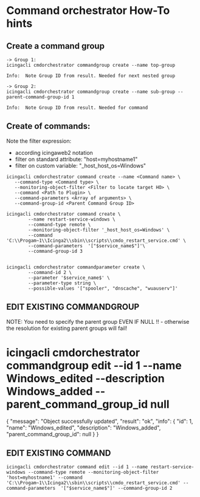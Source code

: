 # Command orchestrator How-To hints

## Create a command group

```
-> Group 1:
icingacli cmdorchestrator commandgroup create --name top-group 

Info:  Note Group ID from result. Needed for next nested group

-> Group 2:
icingacli cmdorchestrator commandgroup create --name sub-group --parent-command-group-id 1

Info:  Note Group ID from result. Needed for command
```

## Create of commands:

Note the filter expression: 
- according icingaweb2 notation
- filter on standard attribute: "host=myhostname1"
- filter on custom variable: "_host_host_os=Windows"
```
icingacli cmdorchestrator command create --name <Command name> \
   --command-type <Command type> \
   --monitoring-object-filter <Filter to locate target HO> \
   --command <Path to Plugin> \
   --command-parameters <Array of arguments> \
   --command-group-id <Parent Command Group ID>

icingacli cmdorchestrator command create \
		--name restart-service-windows \
		--command-type remote \
		--monitoring-object-filter '_host_host_os=Windows' \
		--command 'C:\\Progam~1\\Icinga2\\sbin\\scripts\\cmdo_restart_service.cmd' \
		--command-parameters  '["$service_name$"]'\
		--command-group-id 3


icingacli cmdorchestrator commandparameter create \
		--command-id 2 \
		--parameter '$service_name$' \
		--parameter-type string \
		--possible-values '["spooler", "dnscache", "wuauserv"]'
```


## EDIT EXISTING COMMANDGROUP

NOTE: You need to specify the parent group EVEN IF NULL !! - otherwise the resolution for existing parent groups will fail!

# icingacli cmdorchestrator commandgroup edit --id 1 --name Windows_edited --description Windows_added --parent_command_group_id null
{
    "message": "Object successfully updated",
    "result": "ok",
    "info": {
        "id": 1,
        "name": "Windows_edited",
        "description": "Windows_added",
        "parent_command_group_id": null
    }
}

## EDIT EXISTING COMMAND
```
icingacli cmdorchestrator command edit --id 1 --name restart-service-windows --command-type remote --monitoring-object-filter 'host=myhostname1' --command 'C:\\Progam~1\\Icinga2\\sbin\\scripts\\cmdo_restart_service.cmd' --command-parameters  '["$service_name$"]' --command-group-id 2
```

